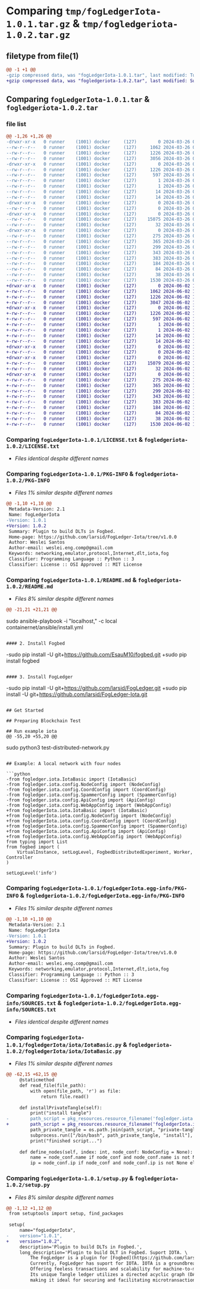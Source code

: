 # Comparing `tmp/fogLedgerIota-1.0.1.tar.gz` & `tmp/fogledgeriota-1.0.2.tar.gz`

## filetype from file(1)

```diff
@@ -1 +1 @@
-gzip compressed data, was "fogLedgerIota-1.0.1.tar", last modified: Tue Mar 26 02:14:41 2024, max compression
+gzip compressed data, was "fogledgeriota-1.0.2.tar", last modified: Sun Jun  2 19:35:33 2024, max compression
```

## Comparing `fogLedgerIota-1.0.1.tar` & `fogledgeriota-1.0.2.tar`

### file list

```diff
@@ -1,26 +1,26 @@
-drwxr-xr-x   0 runner    (1001) docker     (127)        0 2024-03-26 02:14:41.611761 fogLedgerIota-1.0.1/
--rw-r--r--   0 runner    (1001) docker     (127)     1062 2024-03-26 02:14:36.000000 fogLedgerIota-1.0.1/LICENSE.txt
--rw-r--r--   0 runner    (1001) docker     (127)     1226 2024-03-26 02:14:41.611761 fogLedgerIota-1.0.1/PKG-INFO
--rw-r--r--   0 runner    (1001) docker     (127)     3056 2024-03-26 02:14:36.000000 fogLedgerIota-1.0.1/README.md
-drwxr-xr-x   0 runner    (1001) docker     (127)        0 2024-03-26 02:14:41.611761 fogLedgerIota-1.0.1/fogLedgerIota.egg-info/
--rw-r--r--   0 runner    (1001) docker     (127)     1226 2024-03-26 02:14:41.000000 fogLedgerIota-1.0.1/fogLedgerIota.egg-info/PKG-INFO
--rw-r--r--   0 runner    (1001) docker     (127)      597 2024-03-26 02:14:41.000000 fogLedgerIota-1.0.1/fogLedgerIota.egg-info/SOURCES.txt
--rw-r--r--   0 runner    (1001) docker     (127)        1 2024-03-26 02:14:41.000000 fogLedgerIota-1.0.1/fogLedgerIota.egg-info/dependency_links.txt
--rw-r--r--   0 runner    (1001) docker     (127)        1 2024-03-26 02:14:41.000000 fogLedgerIota-1.0.1/fogLedgerIota.egg-info/not-zip-safe
--rw-r--r--   0 runner    (1001) docker     (127)       14 2024-03-26 02:14:41.000000 fogLedgerIota-1.0.1/fogLedgerIota.egg-info/requires.txt
--rw-r--r--   0 runner    (1001) docker     (127)       14 2024-03-26 02:14:41.000000 fogLedgerIota-1.0.1/fogLedgerIota.egg-info/top_level.txt
-drwxr-xr-x   0 runner    (1001) docker     (127)        0 2024-03-26 02:14:41.607761 fogLedgerIota-1.0.1/fogledgerIota/
--rw-r--r--   0 runner    (1001) docker     (127)        0 2024-03-26 02:14:36.000000 fogLedgerIota-1.0.1/fogledgerIota/__init__.py
-drwxr-xr-x   0 runner    (1001) docker     (127)        0 2024-03-26 02:14:41.607761 fogLedgerIota-1.0.1/fogledgerIota/iota/
--rw-r--r--   0 runner    (1001) docker     (127)    15075 2024-03-26 02:14:36.000000 fogLedgerIota-1.0.1/fogledgerIota/iota/IotaBasic.py
--rw-r--r--   0 runner    (1001) docker     (127)       32 2024-03-26 02:14:36.000000 fogLedgerIota-1.0.1/fogledgerIota/iota/__init__.py
-drwxr-xr-x   0 runner    (1001) docker     (127)        0 2024-03-26 02:14:41.611761 fogLedgerIota-1.0.1/fogledgerIota/iota/config/
--rw-r--r--   0 runner    (1001) docker     (127)      275 2024-03-26 02:14:36.000000 fogLedgerIota-1.0.1/fogledgerIota/iota/config/ApiConfig.py
--rw-r--r--   0 runner    (1001) docker     (127)      365 2024-03-26 02:14:36.000000 fogLedgerIota-1.0.1/fogledgerIota/iota/config/CoordConfig.py
--rw-r--r--   0 runner    (1001) docker     (127)      299 2024-03-26 02:14:36.000000 fogLedgerIota-1.0.1/fogledgerIota/iota/config/NodeConfig.py
--rw-r--r--   0 runner    (1001) docker     (127)      343 2024-03-26 02:14:36.000000 fogLedgerIota-1.0.1/fogledgerIota/iota/config/SpammerConfig.py
--rw-r--r--   0 runner    (1001) docker     (127)      383 2024-03-26 02:14:36.000000 fogLedgerIota-1.0.1/fogledgerIota/iota/config/WebAppConfig.py
--rw-r--r--   0 runner    (1001) docker     (127)      184 2024-03-26 02:14:36.000000 fogLedgerIota-1.0.1/fogledgerIota/iota/config/__init__.py
--rw-r--r--   0 runner    (1001) docker     (127)       84 2024-03-26 02:14:36.000000 fogLedgerIota-1.0.1/pyproject.toml
--rw-r--r--   0 runner    (1001) docker     (127)       38 2024-03-26 02:14:41.611761 fogLedgerIota-1.0.1/setup.cfg
--rw-r--r--   0 runner    (1001) docker     (127)     1530 2024-03-26 02:14:36.000000 fogLedgerIota-1.0.1/setup.py
+drwxr-xr-x   0 runner    (1001) docker     (127)        0 2024-06-02 19:35:33.658276 fogledgeriota-1.0.2/
+-rw-r--r--   0 runner    (1001) docker     (127)     1062 2024-06-02 19:35:29.000000 fogledgeriota-1.0.2/LICENSE.txt
+-rw-r--r--   0 runner    (1001) docker     (127)     1226 2024-06-02 19:35:33.658276 fogledgeriota-1.0.2/PKG-INFO
+-rw-r--r--   0 runner    (1001) docker     (127)     3047 2024-06-02 19:35:29.000000 fogledgeriota-1.0.2/README.md
+drwxr-xr-x   0 runner    (1001) docker     (127)        0 2024-06-02 19:35:33.658276 fogledgeriota-1.0.2/fogLedgerIota.egg-info/
+-rw-r--r--   0 runner    (1001) docker     (127)     1226 2024-06-02 19:35:33.000000 fogledgeriota-1.0.2/fogLedgerIota.egg-info/PKG-INFO
+-rw-r--r--   0 runner    (1001) docker     (127)      597 2024-06-02 19:35:33.000000 fogledgeriota-1.0.2/fogLedgerIota.egg-info/SOURCES.txt
+-rw-r--r--   0 runner    (1001) docker     (127)        1 2024-06-02 19:35:33.000000 fogledgeriota-1.0.2/fogLedgerIota.egg-info/dependency_links.txt
+-rw-r--r--   0 runner    (1001) docker     (127)        1 2024-06-02 19:35:33.000000 fogledgeriota-1.0.2/fogLedgerIota.egg-info/not-zip-safe
+-rw-r--r--   0 runner    (1001) docker     (127)       14 2024-06-02 19:35:33.000000 fogledgeriota-1.0.2/fogLedgerIota.egg-info/requires.txt
+-rw-r--r--   0 runner    (1001) docker     (127)       14 2024-06-02 19:35:33.000000 fogledgeriota-1.0.2/fogLedgerIota.egg-info/top_level.txt
+drwxr-xr-x   0 runner    (1001) docker     (127)        0 2024-06-02 19:35:33.654276 fogledgeriota-1.0.2/fogledgerIota/
+-rw-r--r--   0 runner    (1001) docker     (127)        0 2024-06-02 19:35:29.000000 fogledgeriota-1.0.2/fogledgerIota/__init__.py
+drwxr-xr-x   0 runner    (1001) docker     (127)        0 2024-06-02 19:35:33.658276 fogledgeriota-1.0.2/fogledgerIota/iota/
+-rw-r--r--   0 runner    (1001) docker     (127)    15079 2024-06-02 19:35:29.000000 fogledgeriota-1.0.2/fogledgerIota/iota/IotaBasic.py
+-rw-r--r--   0 runner    (1001) docker     (127)       32 2024-06-02 19:35:29.000000 fogledgeriota-1.0.2/fogledgerIota/iota/__init__.py
+drwxr-xr-x   0 runner    (1001) docker     (127)        0 2024-06-02 19:35:33.658276 fogledgeriota-1.0.2/fogledgerIota/iota/config/
+-rw-r--r--   0 runner    (1001) docker     (127)      275 2024-06-02 19:35:29.000000 fogledgeriota-1.0.2/fogledgerIota/iota/config/ApiConfig.py
+-rw-r--r--   0 runner    (1001) docker     (127)      365 2024-06-02 19:35:29.000000 fogledgeriota-1.0.2/fogledgerIota/iota/config/CoordConfig.py
+-rw-r--r--   0 runner    (1001) docker     (127)      299 2024-06-02 19:35:29.000000 fogledgeriota-1.0.2/fogledgerIota/iota/config/NodeConfig.py
+-rw-r--r--   0 runner    (1001) docker     (127)      343 2024-06-02 19:35:29.000000 fogledgeriota-1.0.2/fogledgerIota/iota/config/SpammerConfig.py
+-rw-r--r--   0 runner    (1001) docker     (127)      383 2024-06-02 19:35:29.000000 fogledgeriota-1.0.2/fogledgerIota/iota/config/WebAppConfig.py
+-rw-r--r--   0 runner    (1001) docker     (127)      184 2024-06-02 19:35:29.000000 fogledgeriota-1.0.2/fogledgerIota/iota/config/__init__.py
+-rw-r--r--   0 runner    (1001) docker     (127)       84 2024-06-02 19:35:29.000000 fogledgeriota-1.0.2/pyproject.toml
+-rw-r--r--   0 runner    (1001) docker     (127)       38 2024-06-02 19:35:33.658276 fogledgeriota-1.0.2/setup.cfg
+-rw-r--r--   0 runner    (1001) docker     (127)     1530 2024-06-02 19:35:29.000000 fogledgeriota-1.0.2/setup.py
```

### Comparing `fogLedgerIota-1.0.1/LICENSE.txt` & `fogledgeriota-1.0.2/LICENSE.txt`

 * *Files identical despite different names*

### Comparing `fogLedgerIota-1.0.1/PKG-INFO` & `fogledgeriota-1.0.2/PKG-INFO`

 * *Files 1% similar despite different names*

```diff
@@ -1,10 +1,10 @@
 Metadata-Version: 2.1
 Name: fogLedgerIota
-Version: 1.0.1
+Version: 1.0.2
 Summary: Plugin to build DLTs in Fogbed.
 Home-page: https://github.com/larsid/FogLedger-Iota/tree/v1.0.0
 Author: Weslei Santos
 Author-email: weslei.eng.comp@gmail.com
 Keywords: networking,emulator,protocol,Internet,dlt,iota,fog
 Classifier: Programming Language :: Python :: 3
 Classifier: License :: OSI Approved :: MIT License
```

### Comparing `fogLedgerIota-1.0.1/README.md` & `fogledgeriota-1.0.2/README.md`

 * *Files 8% similar despite different names*

```diff
@@ -21,21 +21,21 @@
 ```
 sudo ansible-playbook -i "localhost," -c local containernet/ansible/install.yml
 ```
 
 #### 2. Install Fogbed
 
 ```
-sudo pip install -U git+https://github.com/EsauM10/fogbed.git
+sudo pip install fogbed
 ```
 
 #### 3. Install FogLedger
 
 ```
-sudo pip install -U git+https://github.com/larsid/FogLedger.git
+sudo pip install -U git+https://github.com/larsid/FogLedger-Iota.git
 ```
 
 ## Get Started
 
 ## Preparing Blockchain Test
 
 ## Run example iota
@@ -55,20 +55,20 @@
 ```
 sudo python3 test-distributed-network.py
 ```
 
 ## Example: A local network with four nodes
 
 ```python
-from fogledger.iota.IotaBasic import (IotaBasic)
-from fogledger.iota.config.NodeConfig import (NodeConfig)
-from fogledger.iota.config.CoordConfig import (CoordConfig)
-from fogledger.iota.config.SpammerConfig import (SpammerConfig)
-from fogledger.iota.config.ApiConfig import (ApiConfig)
-from fogledger.iota.config.WebAppConfig import (WebAppConfig)
+from fogledgerIota.iota.IotaBasic import (IotaBasic)
+from fogledgerIota.iota.config.NodeConfig import (NodeConfig)
+from fogledgerIota.iota.config.CoordConfig import (CoordConfig)
+from fogledgerIota.iota.config.SpammerConfig import (SpammerConfig)
+from fogledgerIota.iota.config.ApiConfig import (ApiConfig)
+from fogledgerIota.iota.config.WebAppConfig import (WebAppConfig)
 from typing import List
 from fogbed import (
     VirtualInstance, setLogLevel, FogbedDistributedExperiment, Worker, Controller
 )
 
 setLogLevel('info')
```

### Comparing `fogLedgerIota-1.0.1/fogLedgerIota.egg-info/PKG-INFO` & `fogledgeriota-1.0.2/fogLedgerIota.egg-info/PKG-INFO`

 * *Files 1% similar despite different names*

```diff
@@ -1,10 +1,10 @@
 Metadata-Version: 2.1
 Name: fogLedgerIota
-Version: 1.0.1
+Version: 1.0.2
 Summary: Plugin to build DLTs in Fogbed.
 Home-page: https://github.com/larsid/FogLedger-Iota/tree/v1.0.0
 Author: Weslei Santos
 Author-email: weslei.eng.comp@gmail.com
 Keywords: networking,emulator,protocol,Internet,dlt,iota,fog
 Classifier: Programming Language :: Python :: 3
 Classifier: License :: OSI Approved :: MIT License
```

### Comparing `fogLedgerIota-1.0.1/fogLedgerIota.egg-info/SOURCES.txt` & `fogledgeriota-1.0.2/fogLedgerIota.egg-info/SOURCES.txt`

 * *Files identical despite different names*

### Comparing `fogLedgerIota-1.0.1/fogledgerIota/iota/IotaBasic.py` & `fogledgeriota-1.0.2/fogledgerIota/iota/IotaBasic.py`

 * *Files 1% similar despite different names*

```diff
@@ -62,15 +62,15 @@
     @staticmethod
     def read_file(file_path):
         with open(file_path, 'r') as file:
             return file.read()
 
     def installPrivateTangle(self):
         print("install tangle")
-        path_script = pkg_resources.resource_filename('fogledger.iota', 'data')
+        path_script = pkg_resources.resource_filename('fogledgerIota.iota', 'data')
         path_private_tangle = os.path.join(path_script, "private-tangle.sh")
         subprocess.run(["/bin/bash", path_private_tangle, "install"], check=True, cwd=path_script)
         print("finished script...")
     
     def define_nodes(self, index: int, node_conf: NodeConfig = None):
         name = node_conf.name if node_conf and node_conf.name is not None else f'{self.prefix}node{index}'
         ip = node_conf.ip if node_conf and node_conf.ip is not None else None
```

### Comparing `fogLedgerIota-1.0.1/setup.py` & `fogledgeriota-1.0.2/setup.py`

 * *Files 8% similar despite different names*

```diff
@@ -1,12 +1,12 @@
 from setuptools import setup, find_packages
 
 setup(
     name="fogLedgerIota",
-    version="1.0.1",
+    version="1.0.2",
     description='Plugin to build DLTs in Fogbed.',
     long_description='Plugin to build DLT in Fogbed. Suport IOTA. \
         The FogLedger is a plugin for [Fogbed](https://github.com/larsid/FogLedger-Iota). It allows you to emulate a fog network with distributed ledgers. \
         Currently, FogLedger has suport for IOTA. IOTA is a groundbreaking cryptocurrency designed for the Internet of Things (IoT), \
         Offering feeless transactions and scalability for machine-to-machine communication. \
         Its unique Tangle ledger utilizes a directed acyclic graph (DAG) for efficient data transfer and decentralized consensus, \
         making it ideal for securing and facilitating microtransactions in IoT ecosystems.',
```

